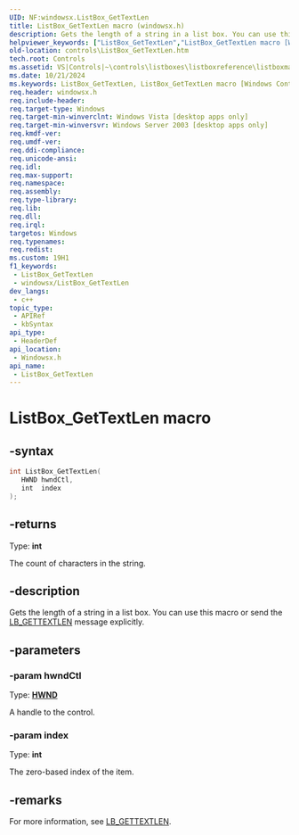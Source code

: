 ```yaml
---
UID: NF:windowsx.ListBox_GetTextLen
title: ListBox_GetTextLen macro (windowsx.h)
description: Gets the length of a string in a list box. You can use this macro or send the LB_GETTEXTLEN message explicitly.
helpviewer_keywords: ["ListBox_GetTextLen","ListBox_GetTextLen macro [Windows Controls]","_win32_ListBox_GetTextLen","_win32_ListBox_GetTextLen_cpp","controls.ListBox_GetTextLen","controls._win32_ListBox_GetTextLen","windowsx/ListBox_GetTextLen"]
old-location: controls\ListBox_GetTextLen.htm
tech.root: Controls
ms.assetid: VS|Controls|~\controls\listboxes\listboxreference\listboxmacros\listbox_gettextlen.htm
ms.date: 10/21/2024
ms.keywords: ListBox_GetTextLen, ListBox_GetTextLen macro [Windows Controls], _win32_ListBox_GetTextLen, _win32_ListBox_GetTextLen_cpp, controls.ListBox_GetTextLen, controls._win32_ListBox_GetTextLen, windowsx/ListBox_GetTextLen
req.header: windowsx.h
req.include-header: 
req.target-type: Windows
req.target-min-winverclnt: Windows Vista [desktop apps only]
req.target-min-winversvr: Windows Server 2003 [desktop apps only]
req.kmdf-ver: 
req.umdf-ver: 
req.ddi-compliance: 
req.unicode-ansi: 
req.idl: 
req.max-support: 
req.namespace: 
req.assembly: 
req.type-library: 
req.lib: 
req.dll: 
req.irql: 
targetos: Windows
req.typenames: 
req.redist: 
ms.custom: 19H1
f1_keywords:
 - ListBox_GetTextLen
 - windowsx/ListBox_GetTextLen
dev_langs:
 - c++
topic_type:
 - APIRef
 - kbSyntax
api_type:
 - HeaderDef
api_location:
 - Windowsx.h
api_name:
 - ListBox_GetTextLen
---
```


# ListBox_GetTextLen macro

## -syntax

```cpp
int ListBox_GetTextLen(
   HWND hwndCtl,
   int  index
);
```

## -returns

Type: **int**

The count of characters in the string.


## -description

Gets the length of a string in a list box.  You can use this macro or send the <a href="/windows/desktop/Controls/lb-gettextlen">LB_GETTEXTLEN</a> message explicitly.

## -parameters

### -param hwndCtl

Type: <b><a href="/windows/desktop/WinProg/windows-data-types">HWND</a></b>

A handle to the control.

### -param index

Type: <b>int</b>

The zero-based index of the item.

## -remarks

For more information, see <a href="/windows/desktop/Controls/lb-gettextlen">LB_GETTEXTLEN</a>.
